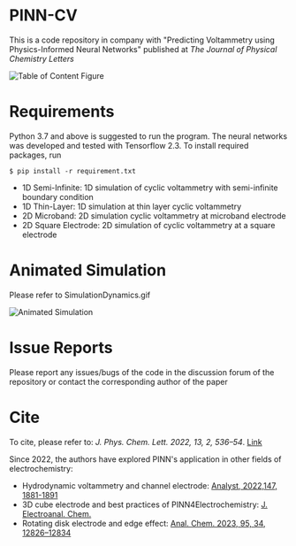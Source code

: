 # PINN-CV
 
This is a code repository in company with "Predicting Voltammetry using Physics-Informed Neural Networks" published at *The Journal of Physical Chemistry Letters* 

![Table of Content Figure](TOC.png)

# Requirements
Python 3.7 and above is suggested to run the program. The neural networks was developed and tested with Tensorflow 2.3. To install required packages, run

```
$ pip install -r requirement.txt

```



* 1D Semi-Infinite: 1D simulation of cyclic voltammetry with semi-infinite boundary condition
* 1D Thin-Layer: 1D simulation at thin layer cyclic voltammetry
* 2D Microband: 2D simulation cyclic voltammetry at microband electrode
* 2D Square Electrode: 2D simulation of cyclic voltammetry at a square electrode


# Animated Simulation
Please refer to SimulationDynamics.gif 

![Animated Simulation](SimulationDynamics.gif)

# Issue Reports
Please report any issues/bugs of the code in the discussion forum of the repository or contact the corresponding author of the paper


# Cite
To cite, please refer to:
*J. Phys. Chem. Lett. 2022, 13, 2, 536–54*. [Link](https://pubs.acs.org/doi/abs/10.1021/acs.jpclett.1c04054)

Since 2022, the authors have explored PINN's application in other fields of electrochemistry:
* Hydrodynamic voltammetry and channel electrode: [Analyst, 2022,147, 1881-1891](https://doi.org/10.1039/D2AN00456A)
* 3D cube electrode and best practices of PINN4Electrochemistry: [J. Electroanal. Chem.](https://doi.org/10.1016/j.jelechem.2022.116918)
* Rotating disk electrode and edge effect: [Anal. Chem. 2023, 95, 34, 12826–12834](https://doi.org/10.1021/acs.analchem.3c01936)


